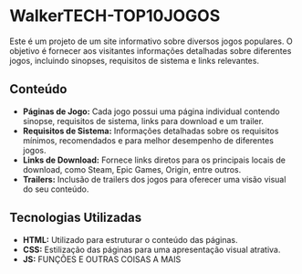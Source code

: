 # WalkerTECH-TOP10JOGOS

Este é um projeto de um site informativo sobre diversos jogos populares. O objetivo é fornecer aos visitantes informações detalhadas sobre diferentes jogos, incluindo sinopses, requisitos de sistema e links relevantes.

## Conteúdo

- **Páginas de Jogo:** Cada jogo possui uma página individual contendo sinopse, requisitos de sistema, links para download e um trailer.
- **Requisitos de Sistema:** Informações detalhadas sobre os requisitos mínimos, recomendados e para melhor desempenho de diferentes jogos.
- **Links de Download:** Fornece links diretos para os principais locais de download, como Steam, Epic Games, Origin, entre outros.
- **Trailers:** Inclusão de trailers dos jogos para oferecer uma visão visual do seu conteúdo.

## Tecnologias Utilizadas

- **HTML:** Utilizado para estruturar o conteúdo das páginas.
- **CSS:** Estilização das páginas para uma apresentação visual atrativa.
- **JS:** FUNÇÕES E OUTRAS COISAS A MAIS
  



